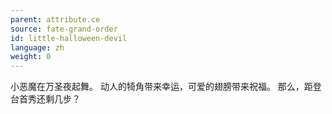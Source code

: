 ```yaml
---
parent: attribute.ce
source: fate-grand-order
id: little-halloween-devil
language: zh
weight: 0
---
```


小恶魔在万圣夜起舞。
动人的犄角带来幸运，可爱的翅膀带来祝福。
那么，距登台首秀还剩几步？
